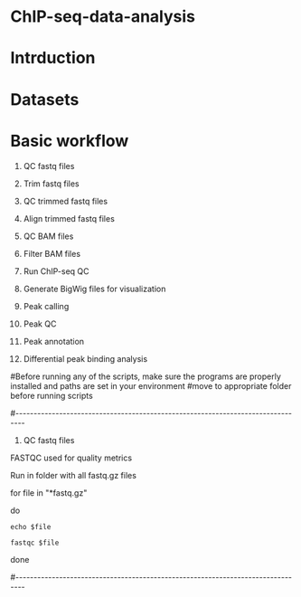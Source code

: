 # ChIP-seq-data-analysis

# Intrduction

# Datasets

# Basic workflow

1) QC fastq files

2) Trim fastq files

3) QC trimmed fastq files

4) Align trimmed fastq files

5) QC BAM files

6) Filter BAM files

7) Run ChIP-seq QC

8) Generate BigWig files for visualization

9) Peak calling

10) Peak QC

11) Peak annotation

12) Differential peak binding analysis

#Before running any of the scripts, make sure the programs are properly installed and paths are set in your environment
#move to appropriate folder before running scripts

#--------------------------------------------------------------------------------

1) QC fastq files

FASTQC used for quality metrics

Run in folder with all fastq.gz files

for file in "*fastq.gz"

do

	echo $file
  
	fastqc $file
  
done

#--------------------------------------------------------------------------------
